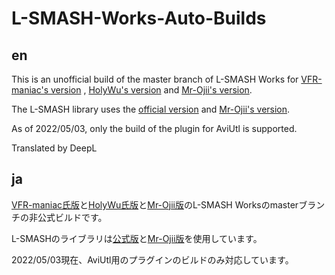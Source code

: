 # L-SMASH-Works-Auto-Builds

## en
This is an unofficial build of the master branch of L-SMASH Works for [VFR-maniac's version](https://github.com/VFR-maniac/L-SMASH-Works) , [HolyWu's version](https://github.com/HolyWu/L-SMASH-Works) and [Mr-Ojii's version](https://github.com/Mr-Ojii/L-SMASH-Works).

The L-SMASH library uses the [official version](https://github.com/l-smash/l-smash) and [Mr-Ojii's version](https://github.com/Mr-Ojii/l-smash.git).

As of 2022/05/03, only the build of the plugin for AviUtl is supported.

Translated by DeepL

## ja
[VFR-maniac氏版](https://github.com/VFR-maniac/L-SMASH-Works)と[HolyWu氏版](https://github.com/HolyWu/L-SMASH-Works)と[Mr-Ojii版](https://github.com/Mr-Ojii/L-SMASH-Works)のL-SMASH Worksのmasterブランチの非公式ビルドです。

L-SMASHのライブラリは[公式版](https://github.com/l-smash/l-smash)と[Mr-Ojii版](https://github.com/Mr-Ojii/l-smash.git)を使用しています。

2022/05/03現在、AviUtl用のプラグインのビルドのみ対応しています。
